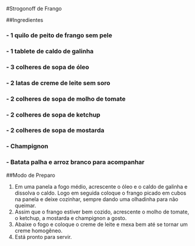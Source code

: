 #Strogonoff de Frango

##Ingredientes

### - 1 quilo de peito de frango sem pele
### - 1 tablete de caldo de galinha
### - 3 colheres de sopa de óleo
### - 2 latas de creme de leite sem soro
### - 2 colheres de sopa de molho de tomate
### - 2 colheres de sopa de ketchup
### - 2 colheres de sopa de mostarda
### - Champignon
### - Batata palha e arroz branco para acompanhar

##Modo de Preparo
1. Em uma panela a fogo médio, acrescente o óleo e o caldo de galinha e dissolva o caldo. Logo em
seguida coloque o frango picado em cubos na panela e deixe cozinhar, sempre dando uma olhadinha
para não queimar.
2. Assim que o frango estiver bem cozido, acrescente o molho de tomate, o ketchup, a mostarda e
champignon a gosto.
3. Abaixe o fogo e coloque o creme de leite e mexa bem até se tornar um creme homogêneo.
4. Está pronto para servir.